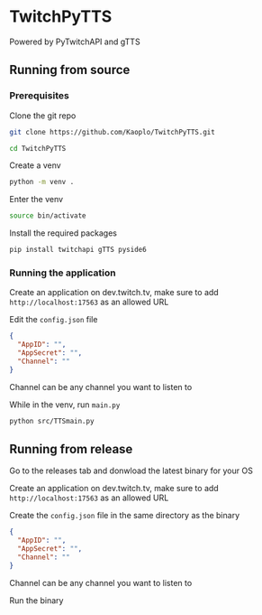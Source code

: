 # TwitchPyTTS
Powered by PyTwitchAPI and gTTS

## Running from source
### Prerequisites 
Clone the git repo
```bash
git clone https://github.com/Kaoplo/TwitchPyTTS.git
```
```bash
cd TwitchPyTTS
```
Create a venv
```bash
python -m venv .
```
Enter the venv
```bash
source bin/activate
```

Install the required packages
```bash
pip install twitchapi gTTS pyside6
```


### Running the application
Create an application on dev.twitch.tv, make sure to add `http://localhost:17563` as an allowed URL

Edit the `config.json` file
```json
{
  "AppID": "",
  "AppSecret": "",
  "Channel": ""
}
```
Channel can be any channel you want to listen to

While in the venv, run `main.py`
```bash
python src/TTSmain.py
```

## Running from release
Go to the releases tab and donwload the latest binary for your OS

Create an application on dev.twitch.tv, make sure to add `http://localhost:17563` as an allowed URL

Create the `config.json` file in the same directory as the binary
```json
{
  "AppID": "",
  "AppSecret": "",
  "Channel": ""
}
```
Channel can be any channel you want to listen to

Run the binary
